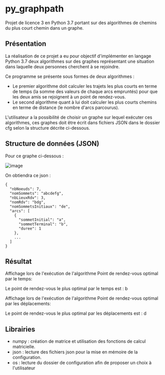 # py_graphpath
Projet de licence 3 en Python 3.7 portant sur des algorithmes de chemins du plus court chemin dans un graphe.
## Présentation
La réalisation de ce projet a eu pour objectif d'implémenter en langage Python 3.7 deux algorithmes sur des graphes représentant une situation dans laquelle deux personnes cherchent à se rejoindre.

Ce programme se présente sous formes de deux algorithmes :

- Le premier algorithme doit calculer les trajets les plus courts en terme de temps (la somme des valeurs de chaque arcs empruntés) pour que les deux amis se rejoignent à un point de rendez-vous.
- Le second algorithme quant à lui doit calculer les plus courts chemins en terme de distance (le nombre d'arcs parcourus).

L'utilisateur a la possibilité de choisir un graphe sur lequel exécuter ces algorithmes, ces graphes doit être écrit dans fichiers JSON dans le dossier cfg selon la structure décrite ci-dessous.

## Structure de données (JSON)

Pour ce graphe ci-dessous :

![image](https://i.imgur.com/Qd9LMoz.png)

On obtiendra ce json :

    {
      "nbNoeuds": 7,
      "nomSommets": "abcdefg",
      "nbLieuxRdv": 3,
      "nomRdv": "bdg",
      "nomSommetsInitiaux": "de",
      "arcs": [
        {
          "sommetInitial": "a",
          "sommetTerminal": "b",
          "duree": 1
        },
        ...
      ]
    }
    
## Résultat
Affichage lors de l'exécution de l'algorithme Point de rendez-vous optimal par le temps:

Le point de rendez-vous le plus optimal par le temps est : b

Affichage lors de l'exécution de l'algorithme Point de rendez-vous optimal par les déplacements:

Le point de rendez-vous le plus optimal par les déplacements est : d

## Librairies
- numpy : création de matrice et utilisation des fonctions de calcul matricielle.
- json : lecture des fichiers json pour la mise en mémoire de la configuration.
- os : lecture du dossier de configuration afin de proposer un choix à l'utilisateur
